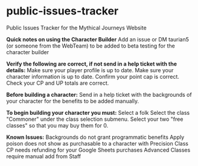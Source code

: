 # public-issues-tracker
Public Issues Tracker for the Mythical Journeys Website

**Quick notes on using the Character Builder**
Add an issue or DM taurian5 (or someone from the WebTeam) to be added to beta testing for the character builder

**Verify the following are correct, if not send in a help ticket with the details:**
Make sure your player profile is up to date.
Make sure your character information is up to date.
Confirm your point cap is correct.
Check your CP and UP totals are correct.

**Before building a character:**
Send in a help ticket with the backgrounds of your character for the benefits to be added manually.

**To begin building your character you must:**
Select a folk
Select the class "Commoner" under the class selection submenu.
Select your two "free classes" so that you may buy them for 0.

**Known Issues:**
Backgrounds do not grant programmatic benefits
Apply poison does not show as purchasable to a character with Precision Class
CP needs refunding for your Google Sheets purchases
Advanced Classes require manual add from Staff
